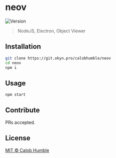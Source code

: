 # neov
![Version](https://img.shields.io/badge/version-0.0.1-5b3a67.svg?style=flat-square)

> NodeJS, Electron, Object Viewer

## Installation

```sh
git clone https://git.okyn.pro/calobhumble/neov
cd neov
npm i
```

## Usage

```sh
npm start
```

## Contribute

PRs accepted.

## License

[MIT © Calob Humble](./LICENSE)

